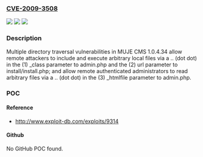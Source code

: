 ### [CVE-2009-3508](https://cve.mitre.org/cgi-bin/cvename.cgi?name=CVE-2009-3508)
![](https://img.shields.io/static/v1?label=Product&message=n%2Fa&color=blue)
![](https://img.shields.io/static/v1?label=Version&message=n%2Fa&color=blue)
![](https://img.shields.io/static/v1?label=Vulnerability&message=n%2Fa&color=brighgreen)

### Description

Multiple directory traversal vulnerabilities in MUJE CMS 1.0.4.34 allow remote attackers to include and execute arbitrary local files via a .. (dot dot) in the (1) _class parameter to admin.php and the (2) url parameter to install/install.php; and allow remote authenticated administrators to read arbitrary files via a .. (dot dot) in the (3) _htmlfile parameter to admin.php.

### POC

#### Reference
- http://www.exploit-db.com/exploits/9314

#### Github
No GitHub POC found.

